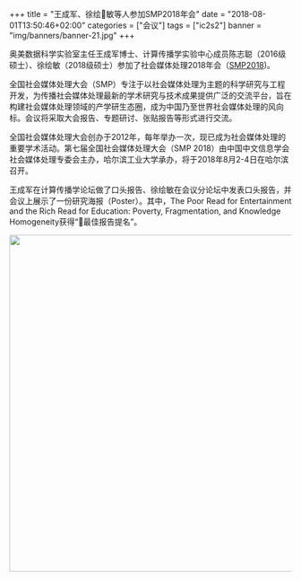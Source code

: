 +++
title = "王成军、徐绘敏等人参加SMP2018年会"
date = "2018-08-01T13:50:46+02:00"
categories = ["会议"]
tags = ["ic2s2"]
banner = "img/banners/banner-21.jpg"
+++

奥美数据科学实验室主任王成军博士、计算传播学实验中心成员陈志聪（2016级硕士）、徐绘敏（2018级硕士）参加了社会媒体处理2018年会（[SMP2018](http://smp2018.cips-smp.org/))。

全国社会媒体处理大会（SMP）专注于以社会媒体处理为主题的科学研究与工程开发，为传播社会媒体处理最新的学术研究与技术成果提供广泛的交流平台，旨在构建社会媒体处理领域的产学研生态圈，成为中国乃至世界社会媒体处理的风向标。会议将采取大会报告、专题研讨、张贴报告等形式进行交流。

全国社会媒体处理大会创办于2012年，每年举办一次，现已成为社会媒体处理的重要学术活动。第七届全国社会媒体处理大会（SMP 2018）由中国中文信息学会社会媒体处理专委会主办，哈尔滨工业大学承办，将于2018年8月2-4日在哈尔滨召开。

王成军在计算传播学论坛做了口头报告、徐绘敏在会议分论坛中发表口头报告，并会议上展示了一份研究海报（Poster）。其中，The Poor Read for Entertainment and the Rich Read for Education: Poverty, Fragmentation, and Knowledge Homogeneity获得“最佳报告提名”。

<img src="/img/blog/smp2018.jpg" width = 600px/>
